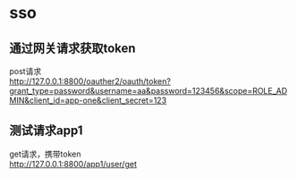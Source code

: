 # sso
## 通过网关请求获取token  
post请求  
http://127.0.0.1:8800/oauther2/oauth/token?grant_type=password&username=aa&password=123456&scope=ROLE_ADMIN&client_id=app-one&client_secret=123

## 测试请求app1  
get请求，携带token  
http://127.0.0.1:8800/app1/user/get
